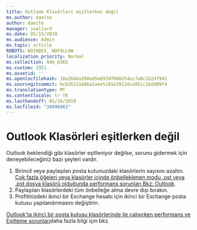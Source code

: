 ```yaml
---
title: Outlook Klasörleri eşitlerken değil
ms.author: daeite
author: daeite
manager: joallard
ms.date: 05/15/2019
ms.audience: Admin
ms.topic: article
ROBOTS: NOINDEX, NOFOLLOW
localization_priority: Normal
ms.collection: Adm_O365
ms.custom: 1951
ms.assetid: ''
ms.openlocfilehash: 18a2bbba398ed5e693df080254ec7a0c1b24f941
ms.sourcegitcommit: bcb2612ab8ba2aee5165e3912dca95cc1bdd09f4
ms.translationtype: MT
ms.contentlocale: tr-TR
ms.lasthandoff: 05/16/2019
ms.locfileid: "34096663"
---
```

# <a name="outlook-not-synching-folders"></a>Outlook Klasörleri eşitlerken değil

Outlook beklendiği gibi klasörler eşitleniyor değilse, sorunu gidermek için deneyebileceğiniz bazı şeyleri vardır.

1. Birincil veya paylaşılan posta kutunuzdaki klasörlerin sayısını azaltın. [Çok fazla öğeleri veya klasörler içinde önbelleklenen modu .ost veya .pst dosya klasörü olduğunda performans sorunları Bkz: Outlook](https://support.microsoft.com/help/2768656).
2. Paylaşılan klasörlerdeki tüm önbelleğe alma devre dışı bırakın.
3. Profilinizdeki ikinci bir Exchange hesabı için ikinci bir Exchange posta kutusu yapılandırmasını değiştirin.
 
[Outlook'ta ikinci bir posta kutusu klasörlerinde ile çalışırken performans ve Eşitleme sorunları](https://support.microsoft.com/help/3115602)daha fazla bilgi için bkz.